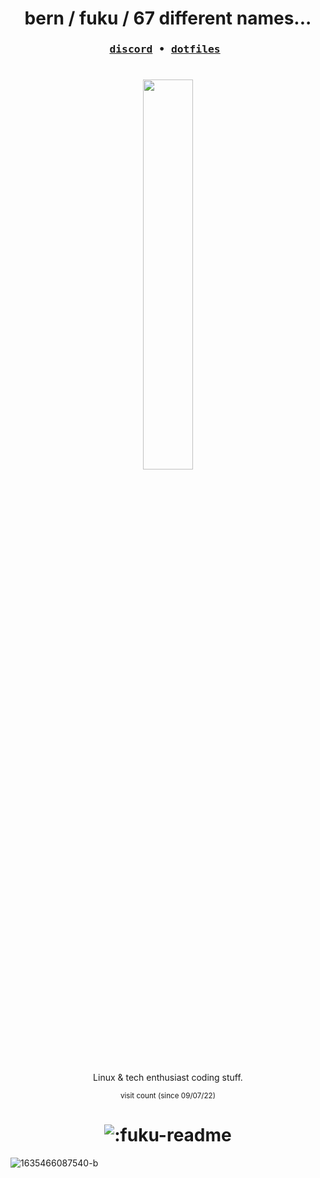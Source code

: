 

<h1 align=center>bern / fuku / 67 different names...</h1>

<h3 align=center>
<pre align="center">
<a href="https://discord.com/users/484067720636399616">discord</a> • <a href="https://github.com/fuku77/dotfiles">dotfiles</a> 
</pre>
</h1>

#

<h1 align=center>
<p align="center">
  <a href="https://skillicons.dev">
   <img src="https://skillicons.dev/icons?i=linux,bash,js,python,git,cpp,vim" width="40%" height="40%" />
  </a>
</p>
</h1>

<p align=center>Linux & tech enthusiast coding stuff.</p>
<div align=center><sub>visit count (since 09/07/22)</sub></div>
<h1 align=center>
<img src="https://count.getloli.com/get/@:fuku-readme?theme=rule34" alt=":fuku-readme" />
</h1>

![1635466087540-b](https://user-images.githubusercontent.com/77590245/178116449-fa861d3f-52ca-4f46-8666-a5c69b0f3a8f.jpg)

